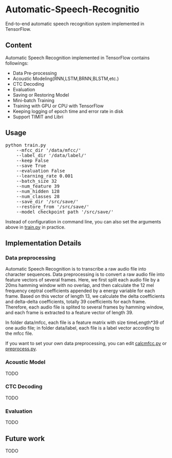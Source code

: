 # Automatic-Speech-Recognitio
End-to-end automatic speech recognition system implemented in TensorFlow.

## Content
Automatic Speech Recognition implemented in TensorFlow contains followings:
* Data Pre-processing
* Acoustic Modeling(RNN,LSTM,BRNN,BLSTM,etc.)
* CTC Decoding
* Evaluation  
* Saving or Restoring Model
* Mini-batch Training
* Training with GPU or CPU with TensorFlow
* Keeping logging of epoch time and error rate in disk
* Support TIMIT and Libri

## Usage
<pre>
python train.py
	--mfcc_dir '/data/mfcc/'
	--label_dir '/data/label/'
	--keep False
	--save True
	--evaluation False
	--learning_rate 0.001
	--batch_size 32
	--num_feature 39
	--num_hidden 128
	--num_classes 28
	--save_dir '/src/save/'
	--restore_from '/src/save/'
	--model_checkpoint_path '/src/save/'
</pre>
Instead of configuration in command line, you can also set the arguments above in [train.py](https://github.com/zzw922cn/Automatic-Speech-Recognition/blob/master/src/main/train.py) in practice.

## Implementation Details

### Data preprocessing
Automatic Speech Recognition is to transcribe a raw audio file into character sequences. Data preprocessing is to convert a raw audio file into feature vectors of several frames. Here, we first split each audio file by a 20ms hamming window with no overlap, and then calculate the 12 mel frequency ceptral coefficients appended by a energy variable for each frame. Based on this vector of length 13, we calculate the delta coefficients and delta-delta coefficients, totally 39 coefficients for each frame. Therefore, each audio file is splited to several frames by hamming window, and each frame is extracted to a feature vector of length 39.

In folder data/mfcc, each file is a feature matrix with size timeLength*39 of one audio file; in folder data/label, each file is a label vector according to the mfcc file.

If you want to set your own data preprocessing, you can edit [calcmfcc.py](https://github.com/zzw922cn/Automatic-Speech-Recognition/blob/master/src/feature/calcmfcc.py) or [preprocess.py](https://github.com/zzw922cn/Automatic-Speech-Recognition/blob/master/src/feature/preprocess.py).

### Acoustic Model
TODO

### CTC Decoding
TODO

### Evaluation
TODO

## Future work
TODO

